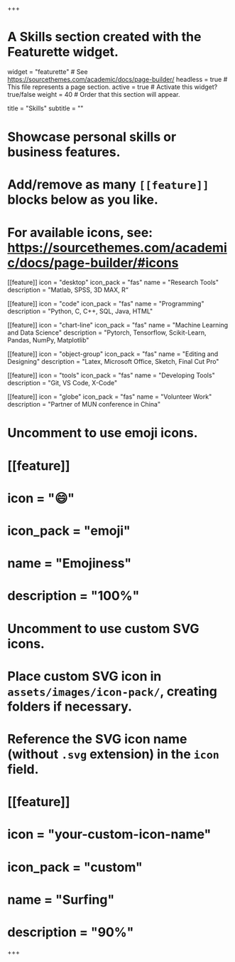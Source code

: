 +++
# A Skills section created with the Featurette widget.
widget = "featurette"  # See https://sourcethemes.com/academic/docs/page-builder/
headless = true  # This file represents a page section.
active = true  # Activate this widget? true/false
weight = 40  # Order that this section will appear.

title = "Skills"
subtitle = ""

# Showcase personal skills or business features.
# 
# Add/remove as many `[[feature]]` blocks below as you like.
# 
# For available icons, see: https://sourcethemes.com/academic/docs/page-builder/#icons

[[feature]]
  icon = "desktop"
  icon_pack = "fas"
  name = "Research Tools"
  description = "Matlab, SPSS, 3D MAX, R“

[[feature]]
  icon = "code"
  icon_pack = "fas"
  name = "Programming"
  description = "Python, C, C++, SQL, Java, HTML"

[[feature]]
  icon = "chart-line"
  icon_pack = "fas"
  name = "Machine Learning and Data Science"
  description = "Pytorch, Tensorflow, Scikit-Learn, Pandas, NumPy, Matplotlib"

[[feature]]
  icon = "object-group"
  icon_pack = "fas"
  name = "Editing and Designing"
  description = "Latex, Microsoft Office, Sketch, Final Cut Pro"

[[feature]]
  icon = "tools"
  icon_pack = "fas"
  name = "Developing Tools"
  description = "Git, VS Code, X-Code"

[[feature]]
  icon = "globe"
  icon_pack = "fas"
  name = "Volunteer Work"
  description = "Partner of MUN conference in China"

# Uncomment to use emoji icons.
# [[feature]]
#  icon = ":smile:"
#  icon_pack = "emoji"
#  name = "Emojiness"
#  description = "100%"  

# Uncomment to use custom SVG icons.
# Place custom SVG icon in `assets/images/icon-pack/`, creating folders if necessary.
# Reference the SVG icon name (without `.svg` extension) in the `icon` field.
# [[feature]]
#  icon = "your-custom-icon-name"
#  icon_pack = "custom"
#  name = "Surfing"
#  description = "90%"

+++
